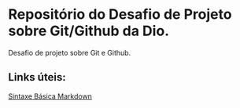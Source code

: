 # Repositório do Desafio de Projeto sobre Git/Github da Dio.
Desafio de projeto sobre Git e Github.

## Links úteis: 
[Sintaxe Básica Markdown](https://www.markdownguide.org/basic-syntax/)
